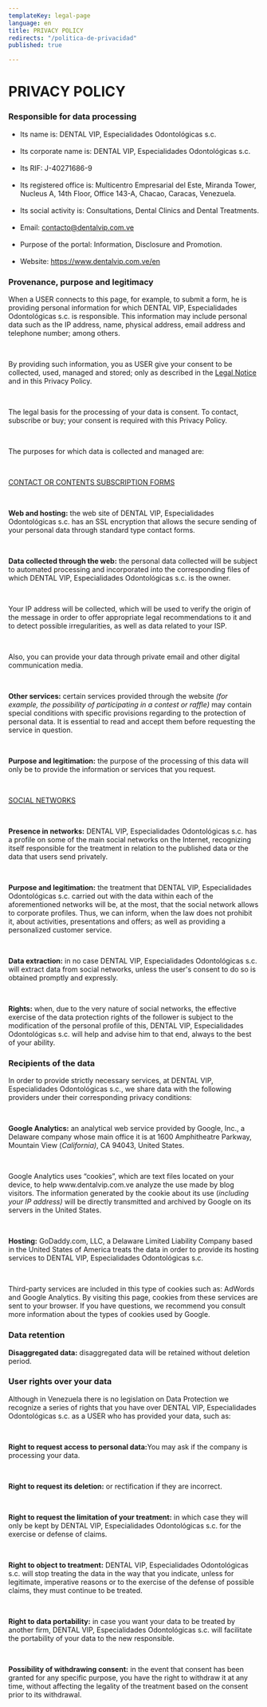 ```yaml
---
templateKey: legal-page
language: en
title: PRIVACY POLICY
redirects: "/politica-de-privacidad"
published: true

---
```

<div class="dv-privacy-policy container-fluid dv-main-menu"> <h1 class="dv-page-titles text-left">PRIVACY POLICY</h1> <h3 class="dv-page-titles text-left">Responsible for data processing</h3> <ul> <li>Its name is: DENTAL VIP, Especialidades Odontológicas s.c.</li> <br /> <li> Its corporate name is: DENTAL VIP, Especialidades Odontológicas s.c. </li> <br /> <li>Its RIF: J-40271686-9</li> <br /> <li> Its registered office is: Multicentro Empresarial del Este, Miranda Tower, Nucleus A, 14th Floor, Office 143-A, Chacao, Caracas, Venezuela. </li> <br /> <li> Its social activity is: Consultations, Dental Clinics and Dental Treatments. </li> <br /> <li> Email: <a href="mailto:contacto@dentalvip.com.ve" class="dv-link-green" >contacto@dentalvip.com.ve</a > </li> <br /> <li>Purpose of the portal: Information, Disclosure and Promotion.</li> <br /> <li> Website: <a href="/en" class="dv-link-green">https://www.dentalvip.com.ve/en</a> </li> </ul> <h3 class="dv-page-titles text-left">Provenance, purpose and legitimacy</h3> <div class="paragraph-group"> <p> When a USER connects to this page, for example, to submit a form, he is providing personal information for which DENTAL VIP, Especialidades Odontológicas s.c. is responsible. This information may include personal data such as the IP address, name, physical address, email address and telephone number; among others. </p> <br /> <p> By providing such information, you as USER give your consent to be collected, used, managed and stored; only as described in the <a href="/en/legal-notice/" class="dv-link-green">Legal Notice</a> and in this Privacy Policy. </p> <br /> <p> The legal basis for the processing of your data is consent. To contact, subscribe or buy; your consent is required with this Privacy Policy. </p> <br /> <p>The purposes for which data is collected and managed are:</p> <br /> <p><u>CONTACT OR CONTENTS SUBSCRIPTION FORMS</u></p> <br /> <p> <b>Web and hosting:</b> the web site of DENTAL VIP, Especialidades Odontológicas s.c. has an SSL encryption that allows the secure sending of your personal data through standard type contact forms. </p> <br /> <p> <b>Data collected through the web:</b> the personal data collected will be subject to automated processing and incorporated into the corresponding files of which DENTAL VIP, Especialidades Odontológicas s.c. is the owner. </p> <br /> <p> Your IP address will be collected, which will be used to verify the origin of the message in order to offer appropriate legal recommendations to it and to detect possible irregularities, as well as data related to your ISP. </p> <br /> <p> Also, you can provide your data through private email and other digital communication media. </p> <br /> <p> <b>Other services:</b> certain services provided through the website <i >(for example, the possibility of participating in a contest or raffle)</i > may contain special conditions with specific provisions regarding to the protection of personal data. It is essential to read and accept them before requesting the service in question. </p> <br /> <p> <b>Purpose and legitimation:</b> the purpose of the processing of this data will only be to provide the information or services that you request. </p> <br /> <p><u>SOCIAL NETWORKS</u></p> <br /> <p> <b>Presence in networks:</b> DENTAL VIP, Especialidades Odontológicas s.c. has a profile on some of the main social networks on the Internet, recognizing itself responsible for the treatment in relation to the published data or the data that users send privately. </p> <br /> <p> <b>Purpose and legitimation:</b> the treatment that DENTAL VIP, Especialidades Odontológicas s.c. carried out with the data within each of the aforementioned networks will be, at the most, that the social network allows to corporate profiles. Thus, we can inform, when the law does not prohibit it, about activities, presentations and offers; as well as providing a personalized customer service. </p> <br /> <p> <b>Data extraction:</b> in no case DENTAL VIP, Especialidades Odontológicas s.c. will extract data from social networks, unless the user's consent to do so is obtained promptly and expressly. </p> <br /> <p> <b>Rights:</b> when, due to the very nature of social networks, the effective exercise of the data protection rights of the follower is subject to the modification of the personal profile of this, DENTAL VIP, Especialidades Odontológicas s.c. will help and advise him to that end, always to the best of your ability. </p> </div> <h3 class="dv-page-titles text-left">Recipients of the data</h3> <div class="paragraph-group"> <p> In order to provide strictly necessary services, at DENTAL VIP, Especialidades Odontológicas s.c., we share data with the following providers under their corresponding privacy conditions: </p> <br /> <p> <b>Google Analytics:</b> an analytical web service provided by Google, Inc., a Delaware company whose main office it is at 1600 Amphitheatre Parkway, Mountain View (<i>California)</i>, CA 94043, United States. </p> <br /> <p> Google Analytics uses “cookies”, which are text files located on your device, to help www.dentalvip.com.ve analyze the use made by blog visitors. The information generated by the cookie about its use (<i >including your IP address)</i > will be directly transmitted and archived by Google on its servers in the United States. </p> <br /> <p> <b>Hosting:</b> GoDaddy.com, LLC, a Delaware Limited Liability Company based in the United States of America treats the data in order to provide its hosting services to DENTAL VIP, Especialidades Odontológicas s.c. </p> <br /> <p> Third-party services are included in this type of cookies such as: AdWords and Google Analytics. By visiting this page, cookies from these services are sent to your browser. If you have questions, we recommend you consult more information about the types of cookies used by Google. </p> </div> <h3 class="dv-page-titles text-left">Data retention</h3> <div class="paragraph-group"> <p> <b>Disaggregated data:</b> disaggregated data will be retained without deletion period. </p> </div> <h3 class="dv-page-titles text-left">User rights over your data</h3> <div class="paragraph-group"> <p> Although in Venezuela there is no legislation on Data Protection we recognize a series of rights that you have over DENTAL VIP, Especialidades Odontológicas s.c. as a USER who has provided your data, such as: </p> <br /> <p> <b>Right to request access to personal data:</b>You may ask if the company is processing your data. </p> <br /> <p> <b>Right to request its deletion:</b> or rectification if they are incorrect. </p> <br /> <p> <b>Right to request the limitation of your treatment:</b> in which case they will only be kept by DENTAL VIP, Especialidades Odontológicas s.c. for the exercise or defense of claims. </p> <br /> <p> <b>Right to object to treatment:</b> DENTAL VIP, Especialidades Odontológicas s.c. will stop treating the data in the way that you indicate, unless for legitimate, imperative reasons or to the exercise of the defense of possible claims, they must continue to be treated. </p> <br /> <p> <b>Right to data portability:</b> in case you want your data to be treated by another firm, DENTAL VIP, Especialidades Odontológicas s.c. will facilitate the portability of your data to the new responsible. </p> <br /> <p> <b>Possibility of withdrawing consent:</b> in the event that consent has been granted for any specific purpose, you have the right to withdraw it at any time, without affecting the legality of the treatment based on the consent prior to its withdrawal. </p> </div> </div>
